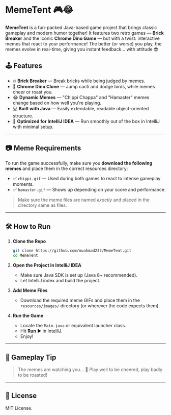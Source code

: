 # MemeTent 🎮😂

**MemeTent** is a fun-packed Java-based game project that brings classic gameplay and modern humor together! It features two retro games — **Brick Breaker** and the iconic **Chrome Dino Game** — but with a twist: interactive memes that react to your performance! The better (or worse) you play, the memes evolve in real-time, giving you instant feedback... with attitude 😎

## 🕹️ Features

* 🔥 **Brick Breaker** — Break bricks while being judged by memes.
* 🦖 **Chrome Dino Clone** — Jump cacti and dodge birds, while memes cheer or roast you.
* 😂 **Dynamic Memes** — "Chippi Chappa" and "Hamaster" memes change based on how well you're playing.
* 💻 **Built with Java** — Easily extendable, readable object-oriented structure.
* 🚀 **Optimized for IntelliJ IDEA** — Run smoothly out of the box in IntelliJ with minimal setup.

---

## 📷 Meme Requirements

To run the game successfully, make sure you **download the following memes** and place them in the correct resources directory:

* ✅ `chippi.gif` — Used during both games to react to intense gameplay moments.
* ✅ `hamaster.gif` — Shows up depending on your score and performance.

> Make sure the meme files are named *exactly* and placed in the directory same as files.

---

## 🛠️ How to Run

1. **Clone the Repo**

   ```bash
   git clone https://github.com/muahmad232/MemeTent.git
   cd MemeTent
   ```

2. **Open the Project in IntelliJ IDEA**

   * Make sure Java SDK is set up (Java 8+ recommended).
   * Let IntelliJ index and build the project.

3. **Add Meme Files**

   * Download the required meme GIFs and place them in the `resources/images/` directory (or wherever the code expects them).

4. **Run the Game**

   * Locate the `Main.java` or equivalent launcher class.
   * Hit **Run** ▶️ in IntelliJ.
   * Enjoy!

---

## 🧠 Gameplay Tip

> The memes are watching you... 👀
> Play well to be cheered, play badly to be roasted!

---

## 📄 License

MIT License.
